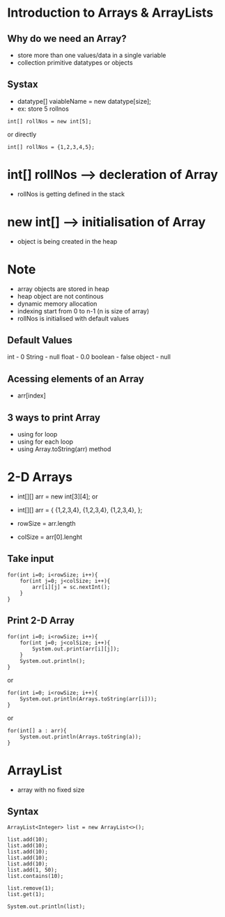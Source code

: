 # Introduction to Arrays & ArrayLists

## Why do we need an Array?
- store more than one values/data in a single variable
- collection primitive datatypes or objects

## Systax
- datatype[] vaiableName = new datatype[size];
- ex: store 5 rollnos
```
int[] rollNos = new int[5];
```
or directly
```
int[] rollNos = {1,2,3,4,5};
```

# int[] rollNos --> decleration of Array
- rollNos is getting defined in the stack

# new int[] --> initialisation of Array
- object is being created in the heap

# Note
- array objects are stored in heap
- heap object are not continous
- dynamic memory allocation
- indexing start from 0 to n-1 (n is size of array)
- rollNos is initialised with default values

## Default Values
int - 0
String - null
float - 0.0
boolean - false
object - null

## Acessing elements of an Array
- arr[index]

## 3 ways to print Array
- using for loop
- using for each loop
- using Array.toString(arr) method

# 2-D Arrays 
- int[][] arr = new int[3][4];
or
- int[][] arr = {
    {1,2,3,4},
    {1,2,3,4},
    {1,2,3,4},
};

- rowSize = arr.length
- colSize = arr[0].lenght

## Take input
```
for(int i=0; i<rowSize; i++){
    for(int j=0; j<colSize; i++){
        arr[i][j] = sc.nextInt();
    }
}
```

## Print 2-D Array
```
for(int i=0; i<rowSize; i++){
    for(int j=0; j<colSize; i++){
        System.out.print(arr[i][j]);
    }
    System.out.println();
}
```
or
```
for(int i=0; i<rowSize; i++){
    System.out.println(Arrays.toString(arr[i]));
}
```
or
```
for(int[] a : arr){
    System.out.println(Arrays.toString(a));
}
```

# ArrayList
- array with no fixed size

## Syntax
```
ArrayList<Integer> list = new ArrayList<>();
```

```
list.add(10);
list.add(10);
list.add(10);
list.add(10);
list.add(10);
list.add(1, 50);
list.contains(10);

list.remove(1);
list.get(1);

System.out.println(list);
```



